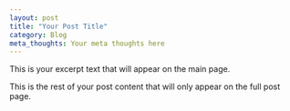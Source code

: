 ```yaml
---
layout: post
title: "Your Post Title"
category: Blog
meta_thoughts: Your meta thoughts here
---
```


This is your excerpt text that will appear on the main page.

<!--more-->

This is the rest of your post content that will only appear on the full post page.
